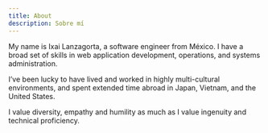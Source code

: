 ```yaml
---
title: About
description: Sobre mí 
---
```


My name is Ixai Lanzagorta, a software engineer from México. I have a broad set of skills in web application development, operations, and systems administration.

I’ve been lucky to have lived and worked in highly multi-cultural environments, and spent extended time abroad in Japan, Vietnam, and the United States. 

I value diversity, empathy and humility as much as I value ingenuity and technical proficiency.
